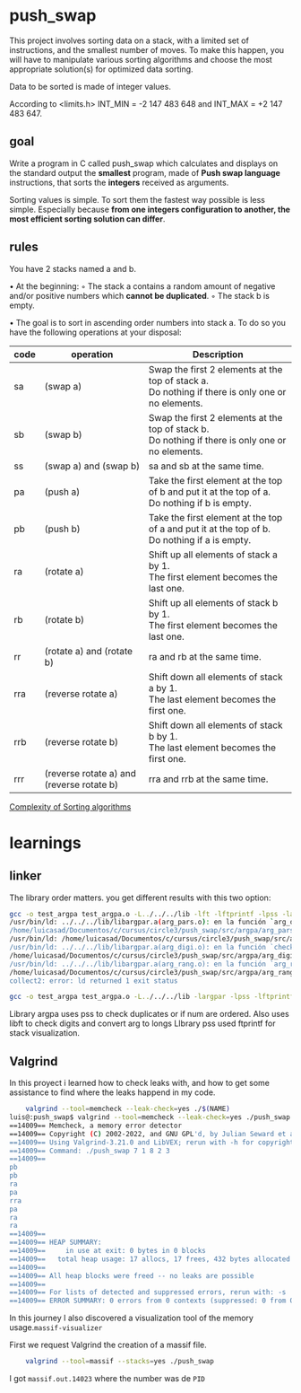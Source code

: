 # push_swap
This project involves sorting data on a stack, with a limited set of instructions, and the smallest number of moves. To make this happen, you will have to manipulate various sorting algorithms and choose the most appropriate solution(s) for optimized data sorting.

Data to be sorted is made of integer values.

According to <limits.h>   INT_MIN = -2 147 483 648 and INT_MAX = +2 147 483 647.

## goal
Write a program in C called push_swap which calculates and displays on the standard output the **smallest** program, made of **Push swap language** instructions, that sorts the **integers** received as arguments.

Sorting values is simple. To sort them the fastest way possible is less simple. Especially because **from one integers configuration to another, the most efficient sorting solution can differ**.

## rules
You have 2 stacks named a and b.

• At the beginning:
  ◦ The stack a contains a random amount of negative and/or positive numbers which **cannot be duplicated**.
  ◦ The stack b is empty.

• The goal is to sort in ascending order numbers into stack a. To do so you have the following operations at your disposal:

|code | operation| Description |
|-----|-----|--------------|
|sa| (swap a)| Swap the first 2 elements at the top of stack a.<br> Do nothing if there is only one or no elements.|
|sb| (swap b)| Swap the first 2 elements at the top of stack b.<br> Do nothing if there is only one or no elements.|
|ss| (swap a) and (swap b)| sa and sb at the same time.|
|pa| (push a)| Take the first element at the top of b and put it at the top of a.<br>Do nothing if b is empty.|
|pb| (push b)| Take the first element at the top of a and put it at the top of b.<br>Do nothing if a is empty.|
|ra| (rotate a)| Shift up all elements of stack a by 1.<br>The first element becomes the last one.|
|rb| (rotate b)| Shift up all elements of stack b by 1.<br> The first element becomes the last one.|
|rr| (rotate a) and (rotate b)| ra and rb at the same time.|
|rra| (reverse rotate a)| Shift down all elements of stack a by 1.<br>The last element becomes the first one.|
|rrb| (reverse rotate b)| Shift down all elements of stack b by 1.<br> The last element becomes the first one.|
|rrr| (reverse rotate a) and (reverse rotate b)| rra and rrb at the same time.|

[Complexity of Sorting algorithms](https://pereiratechtalks.com/analisis-de-algoritmos-de-ordenamiento/)


# learnings
## linker
The library order matters. you get different results with this two option:

```bash
gcc -o test_argpa test_argpa.o -L../../../lib -lft -lftprintf -lpss -largpar
/usr/bin/ld: ../../../lib/libargpar.a(arg_pars.o): en la función `arg_ok':
/home/luicasad/Documentos/c/cursus/circle3/push_swap/src/argpa/arg_pars.c:21: referencia a `pss_init' sin definir
/usr/bin/ld: /home/luicasad/Documentos/c/cursus/circle3/push_swap/src/argpa/arg_pars.c:30: referencia a `pss_have' sin definir
/usr/bin/ld: ../../../lib/libargpar.a(arg_digi.o): en la función `check':
/home/luicasad/Documentos/c/cursus/circle3/push_swap/src/argpa/arg_digi.c:26: referencia a `ft_isdigit' sin definir
/usr/bin/ld: ../../../lib/libargpar.a(arg_rang.o): en la función `arg_range_int':
/home/luicasad/Documentos/c/cursus/circle3/push_swap/src/argpa/arg_rang.c:22: referencia a `ft_atol' sin definir
collect2: error: ld returned 1 exit status
```

```bash
gcc -o test_argpa test_argpa.o -L../../../lib -largpar -lpss -lftprintf -lft
```

Library argpa uses pss to check duplicates or if num are ordered. Also uses libft to check digits and convert arg to longs
LIbrary pss used ftprintf for stack visualization.

## Valgrind
In this proyect i learned how to check leaks with, and how to get some assistance to find where the leaks happend in my code.

```bash
    valgrind --tool=memcheck --leak-check=yes ./$(NAME)
luis@:push_swap$ valgrind --tool=memcheck --leak-check=yes ./push_swap 7 1 8 2 3
==14009== Memcheck, a memory error detector
==14009== Copyright (C) 2002-2022, and GNU GPL'd, by Julian Seward et al.
==14009== Using Valgrind-3.21.0 and LibVEX; rerun with -h for copyright info
==14009== Command: ./push_swap 7 1 8 2 3
==14009== 
pb
pb
ra
pa
rra
pa
ra
ra
==14009== 
==14009== HEAP SUMMARY:
==14009==     in use at exit: 0 bytes in 0 blocks
==14009==   total heap usage: 17 allocs, 17 frees, 432 bytes allocated
==14009== 
==14009== All heap blocks were freed -- no leaks are possible
==14009== 
==14009== For lists of detected and suppressed errors, rerun with: -s
==14009== ERROR SUMMARY: 0 errors from 0 contexts (suppressed: 0 from 0)

```

In this journey I also discovered a visualization tool of the memory usage.`massif-visualizer`

First we request Valgrind the creation of a massif file.

```bash
    valgrind --tool=massif --stacks=yes ./push_swap
```

I got `massif.out.14023` where the number was de `PID` 
